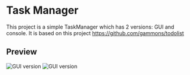 # Task Manager
This project is a simple TaskManager which has 2 versions: GUI and console. It is based on this project
https://github.com/gammons/todolist

## Preview
![GUI version](https://github.com/moevm/gui-1h2018-06/blob/master/overview/TaskManagerGUI.png)
![GUI version](https://github.com/moevm/gui-1h2018-06/blob/master/overview/TaskManagerConsole.png)
